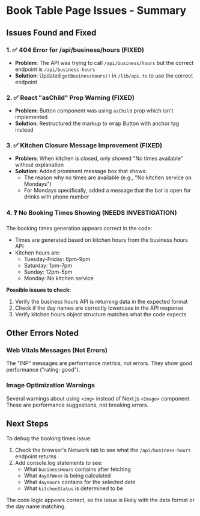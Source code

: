 # Book Table Page Issues - Summary

## Issues Found and Fixed

### 1. ✅ 404 Error for /api/business/hours (FIXED)
- **Problem**: The API was trying to call `/api/business/hours` but the correct endpoint is `/api/business-hours`
- **Solution**: Updated `getBusinessHours()` in `/lib/api.ts` to use the correct endpoint

### 2. ✅ React "asChild" Prop Warning (FIXED)
- **Problem**: Button component was using `asChild` prop which isn't implemented
- **Solution**: Restructured the markup to wrap Button with anchor tag instead

### 3. ✅ Kitchen Closure Message Improvement (FIXED)
- **Problem**: When kitchen is closed, only showed "No times available" without explanation
- **Solution**: Added prominent message box that shows:
  - The reason why no times are available (e.g., "No kitchen service on Mondays")
  - For Mondays specifically, added a message that the bar is open for drinks with phone number

### 4. ❓ No Booking Times Showing (NEEDS INVESTIGATION)
The booking times generation appears correct in the code:
- Times are generated based on kitchen hours from the business hours API
- Kitchen hours are:
  - Tuesday-Friday: 6pm-9pm
  - Saturday: 1pm-7pm
  - Sunday: 12pm-5pm
  - Monday: No kitchen service

**Possible issues to check:**
1. Verify the business hours API is returning data in the expected format
2. Check if the day names are correctly lowercase in the API response
3. Verify kitchen hours object structure matches what the code expects

## Other Errors Noted

### Web Vitals Messages (Not Errors)
The "INP" messages are performance metrics, not errors. They show good performance ("rating: good").

### Image Optimization Warnings
Several warnings about using `<img>` instead of Next.js `<Image>` component. These are performance suggestions, not breaking errors.

## Next Steps

To debug the booking times issue:
1. Check the browser's Network tab to see what the `/api/business-hours` endpoint returns
2. Add console.log statements to see:
   - What `businessHours` contains after fetching
   - What `dayOfWeek` is being calculated
   - What `dayHours` contains for the selected date
   - What `kitchenStatus` is determined to be

The code logic appears correct, so the issue is likely with the data format or the day name matching.